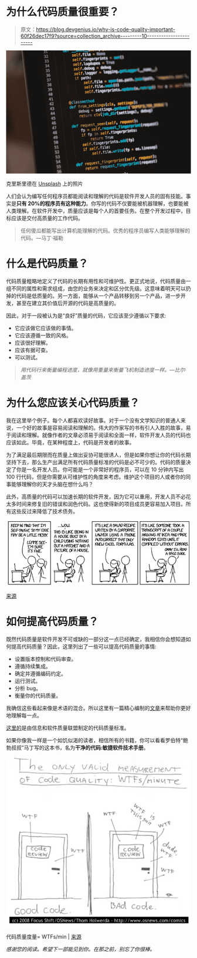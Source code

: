 # 为什么代码质量很重要？

> 原文：<https://blog.devgenius.io/why-is-code-quality-important-60f26dec17f9?source=collection_archive---------10----------------------->

![](img/5c63acf00277c662fb96b2ff7fafea0e.png)

克里斯里德在 [Unsplash](https://unsplash.com/s/photos/code?utm_source=unsplash&utm_medium=referral&utm_content=creditCopyText) 上的照片

人们会认为编写任何程序员都能阅读和理解的代码是软件开发人员的固有技能。事实是**只有 20%的程序员有这种能力**。你写的代码不仅要能被机器理解，也要能被人类理解。在软件开发中，质量应该是每个人的首要任务。在整个开发过程中，目标应该是交付高质量的工作代码。

> 任何傻瓜都能写出计算机能理解的代码。优秀的程序员编写人类能够理解的代码。—马丁·福勒

# 什么是代码质量？

代码质量粗略地定义了代码的长期有用性和可维护性。更正式地说，代码质量由一组不同的属性和需求组成，由您的业务来决定和区分优先级。这意味着明天可以扔掉的代码是低质量的。另一方面，能够从一个产品转移到另一个产品，进一步开发，甚至在建立其价值后开源的代码是高质量的。

因此，对于一段被认为是“良好”质量的代码，它应该至少遵循以下要求:

*   它应该做它应该做的事情。
*   它应该遵循一致的风格。
*   应该很好理解。
*   应该有据可查。
*   可以测试。

> *用代码行来衡量编程进度，就像用重量来衡量飞机制造进度一样。—比尔·盖茨*

# 为什么您应该关心代码质量？

我在这里举个例子。每个人都喜欢读好故事。对于一个没有文学知识的普通人来说，一个好的故事是容易阅读和理解的。伟大的作家写的书有引人入胜的故事，易于阅读和理解。就像作者的文章必须易于阅读和全面一样，软件开发人员的代码也应该如此。毕竟，在某种程度上，代码是开发者的故事。

为了满足最后期限而在质量上做出妥协可能很诱人，但是如果你想让你的代码长期坚持下去，那么生产出满足所有代码质量标准的代码是必不可少的。代码的质量决定了你是一名开发人员。你可能是一个非常好的程序员，可以在 10 分钟内写出 100 行代码，但是你需要从可维护性的角度来考虑。维护这个项目的人或者你的同事能够理解你的天才头脑在想什么吗？

此外，高质量的代码可以加速长期的软件开发，因为它可以重用，开发人员不必花太多时间来修复旧的错误和润色代码。这也使得新的项目成员更容易加入项目。所有这些反过来降低了技术债务。

![](img/a9c648ac1baebb2d2d80441aa006c83f.png)

[来源](https://xkcd.com/1513/)

# 如何提高代码质量？

既然代码质量是软件开发不可或缺的一部分这一点已经确定，我相信你会想知道如何提高代码质量？因此，这里列出了一些可以提高代码质量的事情:

*   设置版本控制和代码审查。
*   遵循持续集成。
*   确定并遵循编码约定。
*   运行测试。
*   分析 bug。
*   衡量你的代码质量。

我确信这些看起来像是术语的混合。所以这里有一篇精心编制的[文章](https://medium.com/better-programming/things-that-you-can-do-to-improve-code-quality-c746c30e7521)来帮助你更好地理解每一点。

[这里的](https://www.it-cisq.org/standards/code-quality-standards/)是由信息和软件质量联盟制定的代码质量标准。

如果你像我一样是一个如饥似渴的读者，相信所有的书籍，你可以看看罗伯特“鲍勃叔叔”马丁写的这本书，名为**干净的代码:敏捷软件技术手册**。

![](img/5b6e9f71dba96370f137c2999f229959.png)

代码质量度量= WTFs/min | [来源](https://www.osnews.com/story/19266/wtfsm/)

*感谢您的阅读。希望下一部能见到你。在那之前，别忘了你很棒。*